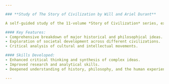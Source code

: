 ```yaml
---

### **Study of The Story of Civilization by Will and Ariel Durant**

A self-guided study of the 11-volume *Story of Civilization* series, exploring history, philosophy, and cultural evolution. This project encompasses key insights, analysis, and personal reflections on the intellectual themes covered in the series.

#### Key Features:
- Comprehensive breakdown of major historical and philosophical ideas.
- Exploration of societal development across different civilizations.
- Critical analysis of cultural and intellectual movements.

#### Skills Developed:
- Enhanced critical thinking and synthesis of complex ideas.
- Improved research and analytical skills.
- Deepened understanding of history, philosophy, and the human experience.

---
```

